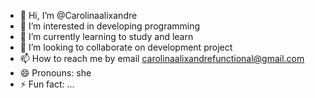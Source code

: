 - 👋 Hi, I’m @Carolinaalixandre
- 👀 I’m interested in developing programming
- 🌱 I’m currently learning to study and learn
- 💞️ I’m looking to collaborate on development project
- 📫 How to reach me by email carolinaalixandrefunctional@gmail.com
- 😄 Pronouns: she
- ⚡ Fun fact: ...

<!---
Carolinaalixandre/Carolinaalixandre is a ✨ special ✨ repository because its `README.md` (this file) appears on your GitHub profile.
You can click the Preview link to take a look at your changes.
--->
